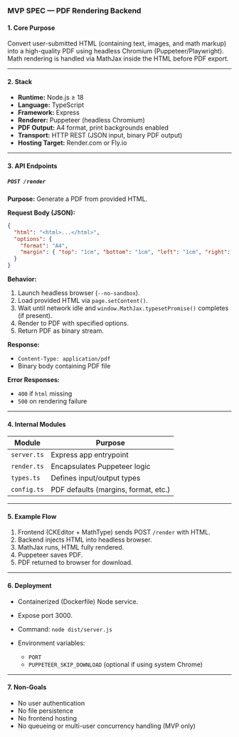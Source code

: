 ### MVP SPEC — PDF Rendering Backend

#### 1. Core Purpose

Convert user-submitted HTML (containing text, images, and math markup) into a high-quality PDF using headless Chromium (Puppeteer/Playwright). Math rendering is handled via MathJax inside the HTML before PDF export.

---

#### 2. Stack

* **Runtime:** Node.js ≥ 18
* **Language:** TypeScript
* **Framework:** Express
* **Renderer:** Puppeteer (headless Chromium)
* **PDF Output:** A4 format, print backgrounds enabled
* **Transport:** HTTP REST (JSON input, binary PDF output)
* **Hosting Target:** Render.com or Fly.io

---

#### 3. API Endpoints

##### `POST /render`

**Purpose:** Generate a PDF from provided HTML.

**Request Body (JSON):**

```json
{
  "html": "<html>...</html>",
  "options": {
    "format": "A4",
    "margin": { "top": "1cm", "bottom": "1cm", "left": "1cm", "right": "1cm" }
  }
}
```

**Behavior:**

1. Launch headless browser (`--no-sandbox`).
2. Load provided HTML via `page.setContent()`.
3. Wait until network idle and `window.MathJax.typesetPromise()` completes (if present).
4. Render to PDF with specified options.
5. Return PDF as binary stream.

**Response:**

* `Content-Type: application/pdf`
* Binary body containing PDF file

**Error Responses:**

* `400` if `html` missing
* `500` on rendering failure

---

#### 4. Internal Modules

| Module      | Purpose                              |
| ----------- | ------------------------------------ |
| `server.ts` | Express app entrypoint               |
| `render.ts` | Encapsulates Puppeteer logic         |
| `types.ts`  | Defines input/output types           |
| `config.ts` | PDF defaults (margins, format, etc.) |

---

#### 5. Example Flow

1. Frontend (CKEditor + MathType) sends POST `/render` with HTML.
2. Backend injects HTML into headless browser.
3. MathJax runs, HTML fully rendered.
4. Puppeteer saves PDF.
5. PDF returned to browser for download.

---

#### 6. Deployment

* Containerized (Dockerfile) Node service.
* Expose port 3000.
* Command: `node dist/server.js`
* Environment variables:

  * `PORT`
  * `PUPPETEER_SKIP_DOWNLOAD` (optional if using system Chrome)

---

#### 7. Non-Goals

* No user authentication
* No file persistence
* No frontend hosting
* No queueing or multi-user concurrency handling (MVP only)
